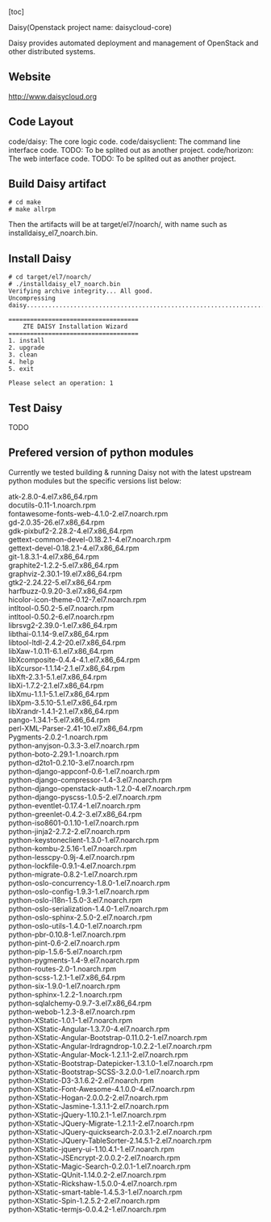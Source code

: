 [toc]

Daisy(Openstack project name: daisycloud-core)


Daisy provides automated deployment and management of OpenStack and other distributed systems.

## Website
http://www.daisycloud.org

## Code Layout

code/daisy: The core logic code.
code/daisyclient: The command line interface code. TODO: To be splited out as another project.
code/horizon: The web interface code. TODO: To be splited out as another project.

## Build Daisy artifact

``` 
# cd make 
# make allrpm
```

Then the artifacts will be at target/el7/noarch/, with name such as installdaisy_el7_noarch.bin.

## Install Daisy

```
# cd target/el7/noarch/
# ./installdaisy_el7_noarch.bin
Verifying archive integrity... All good.
Uncompressing daisy.....................................................................................................................................................................................

====================================
    ZTE DAISY Installation Wizard
====================================
1. install
2. upgrade
3. clean
4. help
5. exit

Please select an operation: 1
```

## Test Daisy

TODO


## Prefered version of python modules


Currently we tested building & running Daisy not with the latest upstream python modules but the specific versions list below:

atk-2.8.0-4.el7.x86_64.rpm  
docutils-0.11-1.noarch.rpm  
fontawesome-fonts-web-4.1.0-2.el7.noarch.rpm  
gd-2.0.35-26.el7.x86_64.rpm  
gdk-pixbuf2-2.28.2-4.el7.x86_64.rpm  
gettext-common-devel-0.18.2.1-4.el7.noarch.rpm  
gettext-devel-0.18.2.1-4.el7.x86_64.rpm  
git-1.8.3.1-4.el7.x86_64.rpm  
graphite2-1.2.2-5.el7.x86_64.rpm  
graphviz-2.30.1-19.el7.x86_64.rpm  
gtk2-2.24.22-5.el7.x86_64.rpm  
harfbuzz-0.9.20-3.el7.x86_64.rpm  
hicolor-icon-theme-0.12-7.el7.noarch.rpm  
intltool-0.50.2-5.el7.noarch.rpm  
intltool-0.50.2-6.el7.noarch.rpm  
librsvg2-2.39.0-1.el7.x86_64.rpm  
libthai-0.1.14-9.el7.x86_64.rpm  
libtool-ltdl-2.4.2-20.el7.x86_64.rpm  
libXaw-1.0.11-6.1.el7.x86_64.rpm  
libXcomposite-0.4.4-4.1.el7.x86_64.rpm  
libXcursor-1.1.14-2.1.el7.x86_64.rpm  
libXft-2.3.1-5.1.el7.x86_64.rpm  
libXi-1.7.2-2.1.el7.x86_64.rpm  
libXmu-1.1.1-5.1.el7.x86_64.rpm  
libXpm-3.5.10-5.1.el7.x86_64.rpm  
libXrandr-1.4.1-2.1.el7.x86_64.rpm  
pango-1.34.1-5.el7.x86_64.rpm  
perl-XML-Parser-2.41-10.el7.x86_64.rpm  
Pygments-2.0.2-1.noarch.rpm  
python-anyjson-0.3.3-3.el7.noarch.rpm  
python-boto-2.29.1-1.noarch.rpm  
python-d2to1-0.2.10-3.el7.noarch.rpm  
python-django-appconf-0.6-1.el7.noarch.rpm  
python-django-compressor-1.4-3.el7.noarch.rpm  
python-django-openstack-auth-1.2.0-4.el7.noarch.rpm  
python-django-pyscss-1.0.5-2.el7.noarch.rpm  
python-eventlet-0.17.4-1.el7.noarch.rpm  
python-greenlet-0.4.2-3.el7.x86_64.rpm  
python-iso8601-0.1.10-1.el7.noarch.rpm  
python-jinja2-2.7.2-2.el7.noarch.rpm  
python-keystoneclient-1.3.0-1.el7.noarch.rpm  
python-kombu-2.5.16-1.el7.noarch.rpm  
python-lesscpy-0.9j-4.el7.noarch.rpm  
python-lockfile-0.9.1-4.el7.noarch.rpm  
python-migrate-0.8.2-1.el7.noarch.rpm  
python-oslo-concurrency-1.8.0-1.el7.noarch.rpm  
python-oslo-config-1.9.3-1.el7.noarch.rpm  
python-oslo-i18n-1.5.0-3.el7.noarch.rpm  
python-oslo-serialization-1.4.0-1.el7.noarch.rpm  
python-oslo-sphinx-2.5.0-2.el7.noarch.rpm  
python-oslo-utils-1.4.0-1.el7.noarch.rpm  
python-pbr-0.10.8-1.el7.noarch.rpm  
python-pint-0.6-2.el7.noarch.rpm  
python-pip-1.5.6-5.el7.noarch.rpm  
python-pygments-1.4-9.el7.noarch.rpm  
python-routes-2.0-1.noarch.rpm  
python-scss-1.2.1-1.el7.x86_64.rpm  
python-six-1.9.0-1.el7.noarch.rpm  
python-sphinx-1.2.2-1.noarch.rpm  
python-sqlalchemy-0.9.7-3.el7.x86_64.rpm  
python-webob-1.2.3-8.el7.noarch.rpm  
python-XStatic-1.0.1-1.el7.noarch.rpm  
python-XStatic-Angular-1.3.7.0-4.el7.noarch.rpm  
python-XStatic-Angular-Bootstrap-0.11.0.2-1.el7.noarch.rpm  
python-XStatic-Angular-lrdragndrop-1.0.2.2-1.el7.noarch.rpm  
python-XStatic-Angular-Mock-1.2.1.1-2.el7.noarch.rpm  
python-XStatic-Bootstrap-Datepicker-1.3.1.0-1.el7.noarch.rpm  
python-XStatic-Bootstrap-SCSS-3.2.0.0-1.el7.noarch.rpm  
python-XStatic-D3-3.1.6.2-2.el7.noarch.rpm  
python-XStatic-Font-Awesome-4.1.0.0-4.el7.noarch.rpm  
python-XStatic-Hogan-2.0.0.2-2.el7.noarch.rpm  
python-XStatic-Jasmine-1.3.1.1-2.el7.noarch.rpm  
python-XStatic-jQuery-1.10.2.1-1.el7.noarch.rpm  
python-XStatic-JQuery-Migrate-1.2.1.1-2.el7.noarch.rpm  
python-XStatic-JQuery-quicksearch-2.0.3.1-2.el7.noarch.rpm  
python-XStatic-JQuery-TableSorter-2.14.5.1-2.el7.noarch.rpm  
python-XStatic-jquery-ui-1.10.4.1-1.el7.noarch.rpm  
python-XStatic-JSEncrypt-2.0.0.2-2.el7.noarch.rpm  
python-XStatic-Magic-Search-0.2.0.1-1.el7.noarch.rpm  
python-XStatic-QUnit-1.14.0.2-2.el7.noarch.rpm  
python-XStatic-Rickshaw-1.5.0.0-4.el7.noarch.rpm  
python-XStatic-smart-table-1.4.5.3-1.el7.noarch.rpm  
python-XStatic-Spin-1.2.5.2-2.el7.noarch.rpm   
python-XStatic-termjs-0.0.4.2-1.el7.noarch.rpm
